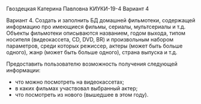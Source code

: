 Гвоздецкая Катерина Павловна КИУКИ-19-4 Вариант 4

Вариант 4. Создать и заполнить БД домашней фильмотеки, содержащей информацию про имеющиеся фильмы, сериалы, мультсериалы и т.д. Объекты фильмотеки описываются названием, годом выхода, типом носителя (видеокассета, CD, DVD, BR) и произвольным набором параметров, среди которых режиссер, актеры (может быть больше одного), жанр (может быть больше одного), страна выпуска и т.д.

Предоставить пользователю возможность получения следующей информации:
- что можно посмотреть на видеокассетах;
- в каких фильмах участвовал выбранный актер;
- что посмотреть из нового (вышедшее в этом году).
